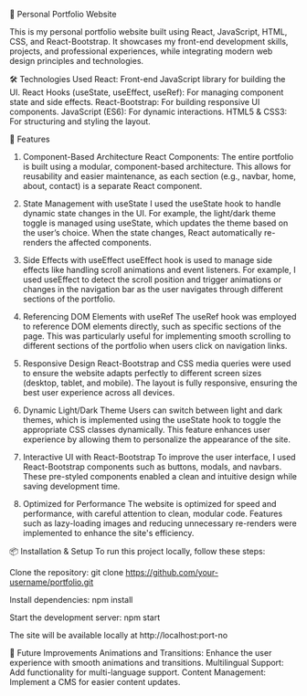 📄 Personal Portfolio Website

This is my personal portfolio website built using React, JavaScript, HTML, CSS, and React-Bootstrap. It showcases my front-end development skills, projects, and professional experiences, while integrating modern web design principles and technologies.

🛠 Technologies Used
React: Front-end JavaScript library for building the UI.
React Hooks (useState, useEffect, useRef): For managing component state and side effects.
React-Bootstrap: For building responsive UI components.
JavaScript (ES6): For dynamic interactions.
HTML5 & CSS3: For structuring and styling the layout.

🚀 Features

1. Component-Based Architecture
React Components: The entire portfolio is built using a modular, component-based architecture. This allows for reusability and easier maintenance, as each section (e.g., navbar, home, about, contact) is a separate React component.

2. State Management with useState
I used the useState hook to handle dynamic state changes in the UI. For example, the light/dark theme toggle is managed using useState, which updates the theme based on the user’s choice. When the state changes, React automatically re-renders the affected components.

3. Side Effects with useEffect
useEffect hook is used to manage side effects like handling scroll animations and event listeners. For example, I used useEffect to detect the scroll position and trigger animations or changes in the navigation bar as the user navigates through different sections of the portfolio.

4. Referencing DOM Elements with useRef
The useRef hook was employed to reference DOM elements directly, such as specific sections of the page. This was particularly useful for implementing smooth scrolling to different sections of the portfolio when users click on navigation links.

5. Responsive Design
React-Bootstrap and CSS media queries were used to ensure the website adapts perfectly to different screen sizes (desktop, tablet, and mobile). The layout is fully responsive, ensuring the best user experience across all devices.

6. Dynamic Light/Dark Theme
Users can switch between light and dark themes, which is implemented using the useState hook to toggle the appropriate CSS classes dynamically. This feature enhances user experience by allowing them to personalize the appearance of the site.

7. Interactive UI with React-Bootstrap
To improve the user interface, I used React-Bootstrap components such as buttons, modals, and navbars. These pre-styled components enabled a clean and intuitive design while saving development time.

8. Optimized for Performance
The website is optimized for speed and performance, with careful attention to clean, modular code. Features such as lazy-loading images and reducing unnecessary re-renders were implemented to enhance the site's efficiency.

📦 Installation & Setup
To run this project locally, follow these steps:

Clone the repository:
git clone https://github.com/your-username/portfolio.git

Install dependencies:
npm install

Start the development server:
npm start

The site will be available locally at http://localhost:port-no

🔮 Future Improvements
Animations and Transitions: Enhance the user experience with smooth animations and transitions.
Multilingual Support: Add functionality for multi-language support.
Content Management: Implement a CMS for easier content updates.